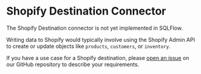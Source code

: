 # Shopify Destination Connector

The Shopify Destination connector is not yet implemented in SQLFlow.

Writing data to Shopify would typically involve using the Shopify Admin API to create or update objects like `products`, `customers`, or `inventory`.

If you have a use case for a Shopify destination, please [open an issue](https://github.com/sql-workflow/sqlflow/issues) on our GitHub repository to describe your requirements. 